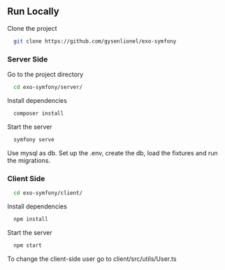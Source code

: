 ## Run Locally

Clone the project

```bash
  git clone https://github.com/gysenlionel/exo-symfony
```

### Server Side

Go to the project directory

```bash
  cd exo-symfony/server/
```

Install dependencies

```bash
  composer install
```

Start the server

```bash
  symfony serve
```

Use mysql as db.
Set up the .env, create the db, load the fixtures and run the migrations.

### Client Side

```bash
  cd exo-symfony/client/
```

Install dependencies

```bash
  npm install
```

Start the server

```bash
  npm start
```

To change the client-side user go to client/src/utils/User.ts
